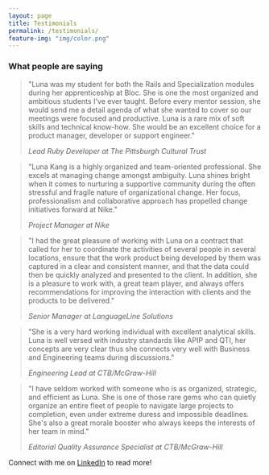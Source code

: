 ```yaml
---
layout: page
title: Testimonials
permalink: /testimonials/
feature-img: "img/color.png"
---
```

### What people are saying

> "Luna was my student for both the Rails and Specialization modules during her apprenticeship at Bloc. She is one the most organized and ambitious students I've ever taught. Before every mentor session, she would send me a detail agenda of what she wanted to cover so our meetings were focused and productive. Luna is a rare mix of soft skills and technical know-how. She would be an excellent choice for a product manager, developer or support engineer."
>
>  *Lead Ruby Developer at The Pittsburgh Cultural Trust*

> "Luna Kang is a highly organized and team-oriented professional. She excels at managing change amongst ambiguity. Luna shines bright when it comes to nurturing a supportive community during the often stressful and fragile nature of organizational change. Her focus, professionalism and collaborative approach has propelled change initiatives forward at Nike."
>
>  *Project Manager at Nike*

> "I had the great pleasure of working with Luna on a contract that called for her to coordinate the activities of several people in several locations, ensure that the work product being developed by them was captured in a clear and consistent manner, and that the data could then be quickly analyzed and presented to the client. In addition, she is a pleasure to work with, a great team player, and always offers recommendations for improving the interaction with clients and the products to be delivered."
>
>  *Senior Manager at LanguageLine Solutions*

> "She is a very hard working individual with excellent analytical skills. Luna is well versed with industry standards like APIP and QTI, her concepts are very clear thus she connects very well with Business and Engineering teams during discussions."
>
>  *Engineering Lead at CTB/McGraw-Hill*

> "I have seldom worked with someone who is as organized, strategic, and efficient as Luna. She is one of those rare gems who can quietly organize an entire fleet of people to navigate large projects to completion, even under extreme duress and impossible deadlines. She's also a great morale booster who always keeps the interests of her team in mind."
>
>  *Editorial Quality Assurance Specialist at CTB/McGraw-Hill*

Connect with me on [LinkedIn](https://www.linkedin.com/in/lunakang) to read more!
